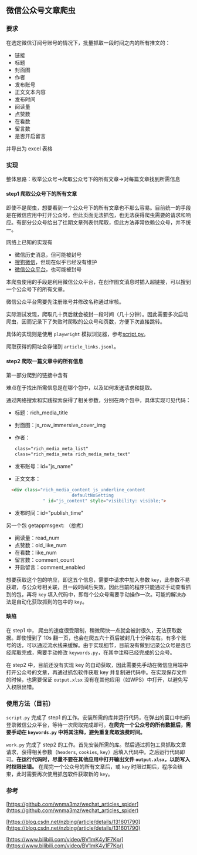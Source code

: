 ## 微信公众号文章爬虫

### 要求

在选定微信订阅号账号的情况下，批量抓取一段时间之内的所有推文的：

- 链接
- 标题
- 封面图
- 作者
- 发布账号
- 正文文本内容
- 发布时间
- 阅读量
- 点赞数
- 在看数
- 留言数
- 是否开启留言

并导出为 excel 表格

### 实现

整体思路：枚举公众号->爬取公众号下的所有文章->对每篇文章找到所需信息

#### step1 爬取公众号下的所有文章

即使不是爬虫，想要看到一个公众号下的所有文章也不那么容易。目前统一的手段是在微信应用中打开公众号，但此页面无法抓包，也无法获得爬虫需要的请求和响应。有部分公众号给出了往期文章列表供爬取，但此方法非常依赖公众号，并不统一。

网络上已知的实现有

- 微信历史消息，但可能被封号
- [搜狗微信](https://weixin.sogou.com/)，但现在似乎已经没有维护
- [微信公众平台](https://mp.weixin.qq.com/)，也可能被封号

本爬虫使用的手段是利用微信公众平台，在创作图文消息时插入超链接，可以搜到一个公众号下的所有文章。

微信公众平台需要先注册账号并修改名称通过审核。

实际测试发现，爬取几十页后就会被封一段时间（几十分钟）。因此需要多次启动爬虫，因而记录下了失败时爬取的公众号和页数，方便下次直接跳转。

具体的实现则是使用 `playwright` 模拟浏览器，参考[script.py](https://github.com/zsq259/WeChat-official-account-crawler/blob/main/script.py)。

爬取获得的网址会存储到 `article_links.jsonl`。

#### step2 爬取一篇文章中的所有信息

第一部分爬到的链接中含有

难点在于找出所需信息是在哪个包中，以及如何发送请求和提取。

通过网络搜索和实践探索获得了相关参数，分别在两个包中，具体实现可见代码：

- 标题：rich_media_title 

- 封面图：js_row_immersive_cover_img

- 作者：

  ```html
  class="rich_media_meta_list"
  class="rich_media_meta rich_media_meta_text"
  ```

- 发布账号：id="js_name"

- 正文文本：

```html
  <div class="rich_media_content js_underline_content
                         defaultNoSetting
              " id="js_content" style="visibility: visible;">
```
- 发布时间：id="publish_time"

另一个包 getappmsgext: （[参考](https://wnma3mz.github.io/hexo_blog/2017/11/18/%E8%AE%B0%E4%B8%80%E6%AC%A1%E5%BE%AE%E4%BF%A1%E5%85%AC%E4%BC%97%E5%8F%B7%E7%88%AC%E8%99%AB%E7%9A%84%E7%BB%8F%E5%8E%86%EF%BC%88%E5%BE%AE%E4%BF%A1%E6%96%87%E7%AB%A0%E9%98%85%E8%AF%BB%E7%82%B9%E8%B5%9E%E7%9A%84%E8%8E%B7%E5%8F%96%EF%BC%89/)）

- 阅读量：read_num
- 点赞数：old_like_num
- 在看数：like_num
- 留言数：comment_count
- 开启留言：comment_enabled

想要获取这个包的响应，即这五个信息，需要中请求中加入参数 `key`，此参数不易获取，与公众号相关联，且一段时间后失效。因此目前的程序只能通过手动查看抓到的包，再将 `key` 填入代码中，即每个公众号需要手动操作一次。可能的解决办法是自动化获取抓到的包中的 `key`。

#### 缺陷

在 step1 中， 爬虫的速度很受限制，稍微爬快一点就会被封很久，无法获取数据。即使慢到了 10s 翻一页，也会在爬五六十页后被封几十分钟左右。有多个账号的话，可以通过流水线来缓解。由于实现细节，目前没有做到记录公众号是否已经爬取完成，需要手动修改 `keywords.py`，在其中注释已经完成的公众号。

在 step2 中，目前还没有实现 key 的自动获取，因此需要先手动在微信应用端中打开公众号的文章，再通过抓包软件获取 key 并复制进代码中。在实现保存文件的时候，也需要保证 `output.xlsx` 没有在其他应用（如WPS）中打开，以避免写入权限出错。

### 使用方法（目前）

`script.py` 完成了 step1 的工作。安装所需的库并运行代码，在弹出的窗口中扫码登录微信公众平台，等待一次爬取完成即可。**在爬完一个公众号的所有数据后，需要手动在 `keywords.py` 中将其注释，避免重复爬取浪费时间。**

`work.py` 完成了 step2 的工作。首先安装所需的库。然后通过抓包工具抓取文章请求，获得相关参数（`headers`, `cookies`, `key`）后填入代码中。之后运行代码即可。**在运行代码时，尽量不要在其他应用中打开输出文件 `output.xlsx`，以防写入时权限出错。** 在爬完一个公众号的所有文章后，或 `key` 时限过期后，程序会结束，此时需要再次使用抓包软件获取新的 `key`。

### 参考

[https://github.com/wnma3mz/wechat_articles_spider](https://github.com/wnma3mz/wechat_articles_spider)

[https://blog.csdn.net/nzbing/article/details/131601790](https://blog.csdn.net/nzbing/article/details/131601790)

[https://www.bilibili.com/video/BV1mK4y1F7Kp/](https://www.bilibili.com/video/BV1mK4y1F7Kp/)
